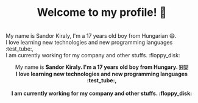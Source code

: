 <h1 align="center">Welcome to my profile! 👋</h1><br>
My name is Sandor Kiraly, I'm a 17 years old boy from Hungarian 😄. <br>
I love learning new technologies and new programming languages :test_tube:, <br>
I am currently working for my company and other stuffs. :floppy_disk:

<p align="center">
My name is <b>Sandor Kiraly<b>. I'm a <b>17 years old<b> boy from Hungary. 🇭🇺<br>
I love learning new <b>technologies<b> and new <b>programming languages<b> :test_tube:, <br><br>
I am currently working for my company and other stuffs. :floppy_disk:
</p>
